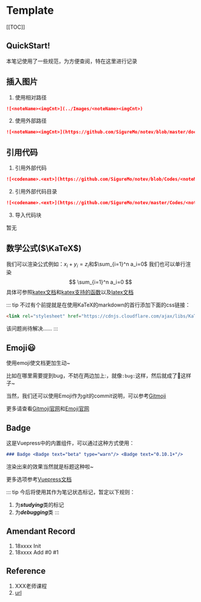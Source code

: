<link rel="stylesheet" href="https://cdnjs.cloudflare.com/ajax/libs/KaTeX/0.9.0/katex.min.css">

# Template <Badge text="alpha" type="warn"/>
[[TOC]]
## QuickStart!
本笔记使用了一些规范，为方便查阅，特在这里进行记录

## 插入图片
1. 使用相对路径
```md
![<noteName><imgCnt>](../Images/<noteName><imgCnt>)
```

2. 使用外部路径
```md
![<noteName><imgCnt>](https://github.com/SigureMo/notev/blob/master/docs/Images/<noteName><imgCnt>.<ext>?raw=true)
```

## 引用代码
1. 引用外部代码
```md
![<codename>.<ext>](https://github.com/SigureMo/notev/blob/Codes/<noteName>/.../<codename>.<ext>)
```

2. 引用外部代码目录
```md
![<codename>.<ext>](https://github.com/SigureMo/notev/master/Codes/<noteName>/.../)
```

3. 导入代码块

暂无

## 数学公式($\KaTeX$)
我们可以渲染公式例如：$x_i + y_i = z_i$和$\sum_{i=1}^n a_i=0$
我们也可以单行渲染
$$
\sum_{i=1}^n a_i=0
$$
具体可参照[katex文档](http://www.intmath.com/cg5/katex-mathjax-comparison.php)和[katex支持的函数](https://github.com/Khan/KaTeX/wiki/Function-Support-in-KaTeX)以及[latex文档](https://math.meta.stackexchange.com/questions/5020/mathjax-basic-tutorial-and-quick-reference)

::: tip
不过有个前提就是在使用KaTeX的markdown的首行添加下面的css链接：
```html
<link rel="stylesheet" href="https://cdnjs.cloudflare.com/ajax/libs/KaTeX/0.9.0/katex.min.css">
```
该问题尚待解决……
:::

## Emoji:smiley:
使用emoji使文档更加生动~

比如在哪里需要提到bug，不妨在两边加上:，就像`:bug:`这样，然后就成了:bug:这样子~

当然，我们还可以使用Emoji作为git的commit说明，可以参考[Gitmoji](./Discovery/05_Gitmoji.md)

更多请查看[Gitmoji官网](http://gitmoji.carloscuesta.me/)和[Emoji官网](https://emojipedia.org/)

## Badge <Badge text="beta" type="warn"/> <Badge text="0.10.1+"/>
这是Vuepress中的内置组件，可以通过这种方式使用：
```md
### Badge <Badge text="beta" type="warn"/> <Badge text="0.10.1+"/>
```
渲染出来的效果当然就是标题这种啦~

更多选项参考[Vuepress文档](https://vuepress.vuejs.org/zh/guide/using-vue.html#badge)

::: tip
今后将使用其作为笔记状态标记，暂定以下规则：
1. <Badge text="alpha" type="warn"/> <Badge text="0.10.1"/>为***studying***类的标记
2. <Badge text="beta" type="warn"/> <Badge text="1.10.1"/>为***debugging***类
:::

## Amendant Record
1. 18xxxx Init
2. 18xxxx Add #0 #1

## Reference
1. XXX老师课程
2. [url](/)